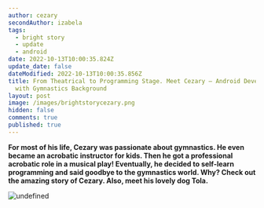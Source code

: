 ```yaml
---
author: cezary
secondAuthor: izabela
tags:
  - bright story
  - update
  - android
date: 2022-10-13T10:00:35.824Z
update_date: false
dateModified: 2022-10-13T10:00:35.856Z
title: From Theatrical to Programming Stage. Meet Cezary – Android Developer
  with Gymnastics Background
layout: post
image: /images/brightstorycezary.png
hidden: false
comments: true
published: true
---
```

**For most of his life, Cezary was passionate about gymnastics. He even became an acrobatic instructor for kids. Then he got a professional acrobatic role in a musical play! Eventually, he decided to self-learn programming and said goodbye to the gymnastics world. Why? Check out the amazing story of Cezary. Also, meet his lovely dog Tola.**

<div class="image"><img src="undefined" alt="undefined" title="undefined"  /> </div>